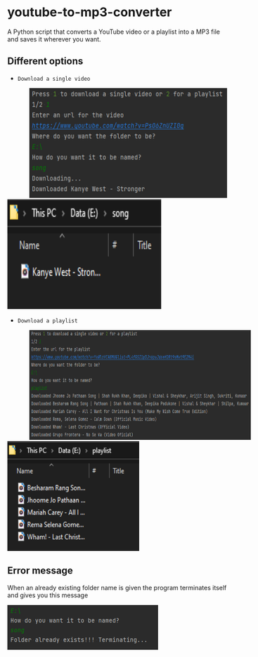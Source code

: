 # youtube-to-mp3-converter
A Python script that converts a YouTube video or a playlist into a MP3 file and saves it wherever you want.

## Different options
- `Download a single video` 

<p>
  <img src="screenshots/Screenshot_5.png" width="450" height="250" hspace="50">
  <img src="screenshots/Screenshot_8.png" width="350" height="250">
</p>

- `Download a playlist`

<p>
  <img src="screenshots/Screenshot_6.png" width="600" height="250" hspace="50">
  <img src="screenshots/Screenshot_7.png" width="300" height="250">
</p>

## Error message

When an already existing folder name is given the program terminates itself and gives you this message 

<img src="screenshots/Screenshot_9.png">
